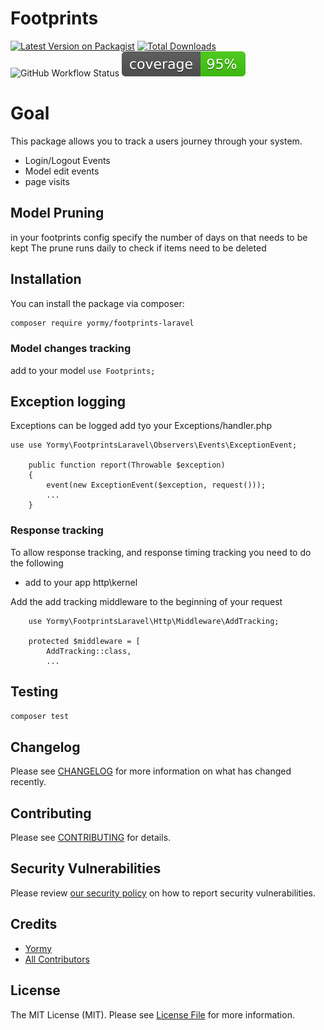 # Footprints

[![Latest Version on Packagist](https://img.shields.io/packagist/v/yormy/footprints-laravel.svg?style=flat-square)](https://packagist.org/packages/yormy/footprints-laravel)
[![Total Downloads](https://img.shields.io/packagist/dt/yormy/footprints-laravel.svg?style=flat-square)](https://packagist.org/packages/yormy/footprints-laravel)
![GitHub Workflow Status](https://img.shields.io/github/workflow/status/facade/ignition/run-php-tests?label=Tests)
![Alt text](./coverage.svg)

# Goal
This package allows you to track a users journey through your system.
* Login/Logout Events
* Model edit events
* page visits


## Model Pruning
in your footprints config specify the number of days on that needs to be kept
The prune runs daily to check if items need to be deleted


## Installation

You can install the package via composer:

```bash
composer require yormy/footprints-laravel
```

### Model changes tracking
add to your model 
```use Footprints;```

## Exception logging
Exceptions can be logged
add tyo your Exceptions/handler.php
```
use use Yormy\FootprintsLaravel\Observers\Events\ExceptionEvent;

    public function report(Throwable $exception)
    {
        event(new ExceptionEvent($exception, request()));
        ...
    }
```

### Response tracking
To allow response tracking, and response timing tracking you need to do the following
- add to your app http\kernel

Add the add tracking middleware to the beginning of your request
```
    use Yormy\FootprintsLaravel\Http\Middleware\AddTracking;

    protected $middleware = [
        AddTracking::class,
        ...
```


## Testing

``` bash
composer test
```

## Changelog

Please see [CHANGELOG](CHANGELOG.md) for more information on what has changed recently.

## Contributing

Please see [CONTRIBUTING](.github/CONTRIBUTING.md) for details.

## Security Vulnerabilities

Please review [our security policy](../../security/policy) on how to report security vulnerabilities.

## Credits

- [Yormy](https://gitlab.com/yormy)
- [All Contributors](../../contributors)

## License

The MIT License (MIT). Please see [License File](LICENSE.md) for more information.
